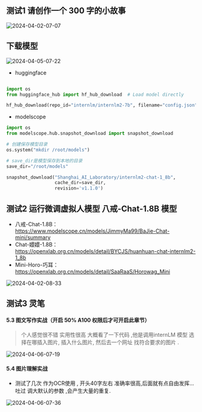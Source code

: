 
##  测试1 请创作一个 300 字的小故事



![2024-04-02-07-07](https://github.com/jingkeke/internLM2/assets/16113137/6a34f0ed-82d7-4e08-8059-12bd95c69279)


##  下载模型 

![2024-04-05-07-22](https://github.com/jingkeke/internLM2/assets/16113137/a48d77f4-e223-425f-8e95-a0c8ad9eb2be)

- huggingface
```python

import os 
from huggingface_hub import hf_hub_download  # Load model directly 

hf_hub_download(repo_id="internlm/internlm2-7b", filename="config.json")

```

- modelscope

```python
import os
from modelscope.hub.snapshot_download import snapshot_download

# 创建保存模型目录
os.system("mkdir /root/models")

# save_dir是模型保存到本地的目录
save_dir="/root/models"

snapshot_download("Shanghai_AI_Laboratory/internlm2-chat-1_8b", 
                  cache_dir=save_dir, 
                  revision='v1.1.0')


```


##  测试2    运行微调虚拟人模型  八戒-Chat-1.8B 模型

- 八戒-Chat-1.8B：https://www.modelscope.cn/models/JimmyMa99/BaJie-Chat-mini/summary
- Chat-嬛嬛-1.8B：https://openxlab.org.cn/models/detail/BYCJS/huanhuan-chat-internlm2-1_8b
- Mini-Horo-巧耳：https://openxlab.org.cn/models/detail/SaaRaaS/Horowag_Mini


![2024-04-02-08-33](https://github.com/jingkeke/internLM2/assets/16113137/8f1125a6-e40d-4048-aae2-3a0a2952bafe)

## 测试3 灵笔 

#### 5.3 图文写作实战（开启 50% A100 权限后才可开启此章节）
> 个人感觉很不错 实用性很高
>大概看了一下代码  ,他是调用internLM 模型  选择在哪插入图片, 插入什么图片, 然后去一个网址 找符合要求的图片 .


![2024-04-06-07-19](https://github.com/jingkeke/internLM2/assets/16113137/809a26b0-51e8-429a-80df-f3554427ecac)

#### 5.4 图片理解实战
- 测试了几次 作为OCR使用 , 开头40字左右 准确率很高,后面就有点自由发挥... 吐过 调大默认的参数 ,会产生大量的重复.


![2024-04-06-07-36](https://github.com/jingkeke/internLM2/assets/16113137/27dd7acb-b8b0-4c39-9090-118a021364c6)



